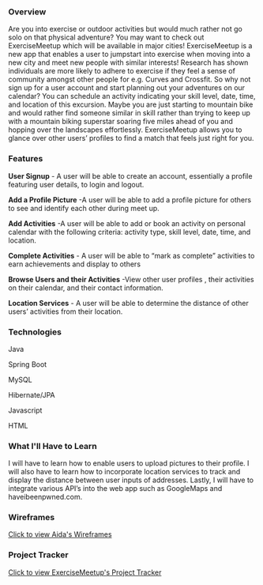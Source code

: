 

### Overview
Are you into exercise or outdoor activities but would much rather not go solo on that physical adventure? You may want to check out ExerciseMeetup which will be available in major cities! ExerciseMeetup is a new app that enables a user to jumpstart into exercise when moving into a new city and meet new people with similar interests! Research has shown individuals are more likely to adhere to exercise if they feel a sense of community amongst other people for e.g. Curves and Crossfit. So why not sign up for a user account and start planning out your adventures on our calendar? You can schedule an activity indicating your skill level, date, time, and location of this excursion. Maybe you are just starting to mountain bike and would rather find someone similar in skill rather than trying to keep up with a mountain biking superstar soaring five miles ahead of you and hopping over the landscapes effortlessly. ExerciseMeetup allows you to glance over other users’ profiles to find a match that feels just right for you.
### Features
**User Signup**
	- A user will be able to create an account, essentially a profile featuring user details, to login and logout.

**Add a Profile Picture**
	-A user will be able to add a profile picture for others to see and identify each other during meet up.

**Add Activities**
	-A user will be able to add or book an activity on personal calendar with the following criteria: activity type, skill level, date, time, and location.

**Complete Activities**
	- A user will be able to “mark as complete” activities to earn achievements and display to others

**Browse Users and their Activities**
	-View other user profiles , their activities on their calendar, and their contact information.

**Location Services**
	- A user will be able to determine the distance of other users’ activities from their location.


### Technologies
Java

Spring Boot

MySQL

Hibernate/JPA

Javascript

HTML


### What I'll Have to Learn
I will have to learn how to enable users to upload pictures to their profile. I will also have to learn how to incorporate location services to track and display the distance between user inputs of addresses. Lastly, I will have to integrate various API’s into the web app such as GoogleMaps and haveibeenpwned.com.

### Wireframes

[Click to view Aida's Wireframes](https://app.moqups.com/aida.moussalli@gmail.com/L4LVmmO8RD/view/page/a48d36bb3)

### Project Tracker

[Click to view ExerciseMeetup's Project Tracker](https://trello.com/b/PADQmUzH/exercise-meetup)